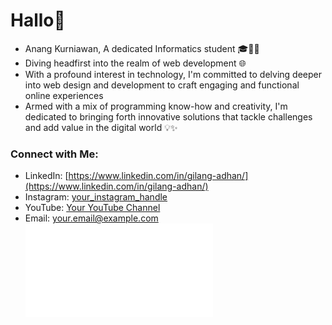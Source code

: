 # Hallo👋
<ul>
  <li>Anang Kurniawan,  A dedicated Informatics student 🎓👨‍💻</li>
  <li>Diving headfirst into the realm of web development 🌐</li>
  <li>With a profound interest in technology, I'm committed to delving deeper into web design and development to craft engaging and functional online experiences</li>
  <li>Armed with a mix of programming know-how and creativity, I'm dedicated to bringing forth innovative solutions that tackle challenges and add value in the digital world 💡✨</li>
</ul>

### Connect with Me:
- LinkedIn: [https://www.linkedin.com/in/gilang-adhan/](https://www.linkedin.com/in/gilang-adhan/)
- Instagram: [your_instagram_handle](https://www.instagram.com/your_instagram_handle/)
- YouTube: [Your YouTube Channel](https://www.youtube.com/c/YourYouTubeChannel)
- Email: [your.email@example.com](mailto:your.email@example.com)
[![Project Name]([project-thumbnail-image-link](https://github.com/anang2727/anangkurniawan/edit/main/README.md)https://github.com/anang2727/anangkurniawan/README.md)](project-link)
